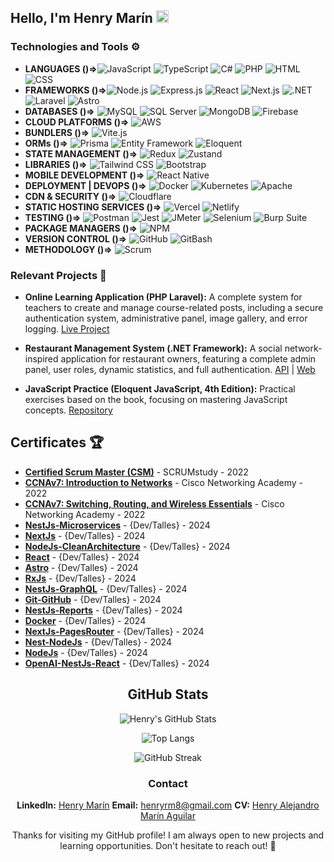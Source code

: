 ## Hello, I'm Henry Marín <img src="https://img.icons8.com/ios-glyphs/30/000000/github.png" alt="GitHub Icon" width="20" height="20">

### Technologies and Tools ⚙️
- **LANGUAGES ()=>**![JavaScript](https://img.shields.io/badge/JavaScript-F7DF1E?logo=javascript&logoColor=black) ![TypeScript](https://img.shields.io/badge/TypeScript-007ACC?logo=typescript&logoColor=white) ![C#](https://img.shields.io/badge/C%23-239120?logo=c-sharp&logoColor=white) ![PHP](https://img.shields.io/badge/PHP-777BB4?logo=php&logoColor=white) ![HTML](https://img.shields.io/badge/HTML5-E34F26?logo=html5&logoColor=white) ![CSS](https://img.shields.io/badge/CSS3-1572B6?logo=css3&logoColor=white)
- **FRAMEWORKS ()=>**![Node.js](https://img.shields.io/badge/Node.js-43853D?logo=node.js&logoColor=white) ![Express.js](https://img.shields.io/badge/Express.js-000000?logo=express&logoColor=white) ![React](https://img.shields.io/badge/React-20232A?logo=react&logoColor=61DAFB) ![Next.js](https://img.shields.io/badge/Next.js-000000?logo=nextdotjs&logoColor=white) ![.NET](https://img.shields.io/badge/.NET-512BD4?logo=dotnet&logoColor=white) ![Laravel](https://img.shields.io/badge/Laravel-FF2D20?logo=laravel&logoColor=white) ![Astro](https://img.shields.io/badge/Astro-0C1222?logo=astro&logoColor=FDFDFE)
- **DATABASES ()=>** ![MySQL](https://img.shields.io/badge/MySQL-4479A1?logo=mysql&logoColor=white) ![SQL Server](https://img.shields.io/badge/SQL_Server-CC2927?logo=microsoft-sql-server&logoColor=white) ![MongoDB](https://img.shields.io/badge/MongoDB-47A248?logo=mongodb&logoColor=white) ![Firebase](https://img.shields.io/badge/Firebase-FFCA28?logo=firebase&logoColor=white)
- **CLOUD PLATFORMS ()=>** ![AWS](https://img.shields.io/badge/Amazon_AWS-FF9900?logo=amazonaws&logo=amazonaws&logoColor=white)
- **BUNDLERS ()=>** ![Vite.js](https://img.shields.io/badge/Vite.js-646CFF?logo=vite&logoColor=white)
- **ORMs ()=>** ![Prisma](https://img.shields.io/badge/Prisma-2D3748?logo=prisma&logoColor=white) ![Entity Framework](https://img.shields.io/badge/Entity_Framework-512BD4?logo=dotnet&logoColor=white) ![Eloquent](https://img.shields.io/badge/Eloquent-FF2D20?logo=laravel&logoColor=white)
- **STATE MANAGEMENT ()=>** ![Redux](https://img.shields.io/badge/Redux-764ABC?logo=redux&logoColor=white) ![Zustand](https://img.shields.io/badge/Zustand-181717?logo=zustand&logoColor=white)
- **LIBRARIES ()=>** ![Tailwind CSS](https://img.shields.io/badge/Tailwind_CSS-38B2AC?logo=tailwind-css&logoColor=white) ![Bootstrap](https://img.shields.io/badge/Bootstrap-7952B3?logo=bootstrap&logoColor=white)
- **MOBILE DEVELOPMENT ()=>** ![React Native](https://img.shields.io/badge/React_Native-20232A?logo=react&logoColor=61DAFB)
- **DEPLOYMENT | DEVOPS ()=>** ![Docker](https://img.shields.io/badge/Docker-2496ED?logo=docker&logoColor=white) ![Kubernetes](https://img.shields.io/badge/Kubernetes-326CE5?logo=kubernetes&logoColor=white) ![Apache](https://img.shields.io/badge/Apache-D22128?logo=apache&logoColor=white)
- **CDN & SECURITY ()=>** ![Cloudflare](https://img.shields.io/badge/Cloudflare-F38020?logo=cloudflare&logoColor=white)
- **STATIC HOSTING SERVICES ()=>** ![Vercel](https://img.shields.io/badge/Vercel-000000?logo=vercel&logoColor=white) ![Netlify](https://img.shields.io/badge/Netlify-00C7B7?logo=netlify&logoColor=white)
- **TESTING ()=>** ![Postman](https://img.shields.io/badge/Postman-FF6C37?logo=postman&logoColor=white) ![Jest](https://img.shields.io/badge/Jest-C21325?logo=jest&logoColor=white) ![JMeter](https://img.shields.io/badge/JMeter-D22128?logo=apache-jmeter&logoColor=white) ![Selenium](https://img.shields.io/badge/Selenium-43B02A?logo=selenium&logoColor=white) ![Burp Suite](https://img.shields.io/badge/Burp_Suite-FF6600?logo=burp-suite&logoColor=white)
- **PACKAGE MANAGERS ()=>** ![NPM](https://img.shields.io/badge/NPM-CB3837?logo=npm&logoColor=white)
- **VERSION CONTROL ()=>** ![GitHub](https://img.shields.io/badge/GitHub-181717?logo=github&logoColor=white) ![GitBash](https://img.shields.io/badge/GitBash-4D4D4D?logo=git&logoColor=white)
- **METHODOLOGY ()=>** ![Scrum](https://img.shields.io/badge/Scrum-6DB33F?logo=scrumalliance&logoColor=white) 


### Relevant Projects 🚀

- **Online Learning Application (PHP Laravel):** A complete system for teachers to create and manage course-related posts, including a secure authentication system, administrative panel, image gallery, and error logging. [Live Project](https://liceo-san-antonio.com/)

- **Restaurant Management System (.NET Framework):** A social network-inspired application for restaurant owners, featuring a complete admin panel, user roles, dynamic statistics, and full authentication. [API](https://github.com/HenryM8/C-Sharp-API-of-the-Full-Stack-project) | [Web](https://github.com/HenryM8/C-Sharp-Web-of-the-Full-Stack-project)

- **JavaScript Practice (Eloquent JavaScript, 4th Edition):** Practical exercises based on the book, focusing on mastering JavaScript concepts. [Repository](https://github.com/HenryM8/Javascript)

## Certificates 🏆

- **[Certified Scrum Master (CSM)](https://drive.google.com/file/d/1fzjIyJ3WyhWPK9wbOwG6a2jv9SA7o-N-/view?usp=drive_link)** - SCRUMstudy - 2022
- **[CCNAv7: Introduction to Networks](https://drive.google.com/file/d/1wSXg5knElG0so_ToR6jlnugZJExY8tMs/view)** - Cisco Networking Academy - 2022
- **[CCNAv7: Switching, Routing, and Wireless Essentials](https://drive.google.com/file/d/1m_plv_5fXz6l5H3hpURxnT52fxXeqJZp/view)** - Cisco Networking Academy - 2022
- **[NestJs-Microservices](https://drive.google.com/file/d/1APDYi0F71oq5kTA7y2BT5bamX7bXuod3/view?usp=sharing)** - {Dev/Talles} - 2024 
- **[NextJs](https://drive.google.com/file/d/1ZwtTrm9yXqbY2IH9AP5RIMEo3Vp4O1vp/view?usp=sharing)** - {Dev/Talles} - 2024 
- **[NodeJs-CleanArchitecture](https://drive.google.com/file/d/1CmKC-esHVgV0tCosxZY3lVHrpNMX3Msj/view?usp=sharing)** - {Dev/Talles} - 2024
- **[React](https://drive.google.com/file/d/1TKxBZ9-PU5lMs0rXDs-4IPiO7x3iQXCY/view?usp=sharing )** - {Dev/Talles} - 2024 
- **[Astro](https://drive.google.com/file/d/1PryypYTe1BMIrdlLqpA0bmybbN8hVAUR/view?usp=sharing)** - {Dev/Talles} - 2024 
- **[RxJs](https://drive.google.com/file/d/1IcCEv2mMaWGcHAHCyMVlyI5SnX7CDxmJ/view?usp=sharing)** - {Dev/Talles} - 2024 
- **[NestJs-GraphQL](https://drive.google.com/file/d/13PK2N_Tzp-ZHaF1A8PqQmXiMX0rksTA-/view?usp=sharing)** - {Dev/Talles} - 2024 
- **[Git-GitHub](https://drive.google.com/file/d/134O_NKDmimg9ApzpgqXTISFjM9mcV2Oq/view?usp=sharing)** - {Dev/Talles} - 2024 
- **[NestJs-Reports](https://drive.google.com/file/d/1IRuUWwHk9YBz_e6ytTOTJWgjgVIssQ2c/view?usp=sharing)** - {Dev/Talles} - 2024 
- **[Docker](https://drive.google.com/file/d/1UqHskAUAke-1Nrp6ZlUB-NumaCJ6ag_b/view?usp=sharing)** - {Dev/Talles} - 2024 
- **[NextJs-PagesRouter](https://drive.google.com/file/d/1VCk8CQqa0oTyQpSbsumm8e6KMLG7H35T/view?usp=sharing)** - {Dev/Talles} - 2024 
- **[Nest-NodeJs](https://drive.google.com/file/d/16P9EPOyE1PjWnm-BSt4N_yKsn-6-2fAq/view?usp=sharing)** - {Dev/Talles} - 2024 
- **[NodeJs](https://drive.google.com/file/d/1f-zbXEpZwvRfyIMsm3u1bAlx-eT6kvq8/view?usp=sharing)** - {Dev/Talles} - 2024
- **[OpenAI-NestJs-React](https://drive.google.com/file/d/1mNGzKpsjpH5xgqeyDxdftUTtenCExW3D/view?usp=sharing)** - {Dev/Talles} - 2024  

<div align="center">

## GitHub Stats
  
  ![Henry's GitHub Stats](https://github-readme-stats.vercel.app/api?username=HenryM8&show_icons=true&theme=dark&cache_seconds=86400)

  ![Top Langs](https://github-readme-stats.vercel.app/api/top-langs/?username=HenryM8&layout=compact&theme=dark)

  ![GitHub Streak](https://github-readme-streak-stats.herokuapp.com/?user=HenryM8&theme=dark)



### Contact
 **LinkedIn:** [Henry Marín](https://www.linkedin.com/in/henry-marin8/)
 **Email:** [henryrm8@gmail.com](mailto:henryrm8@gmail.com)
 **CV:** [Henry Alejandro Marín Aguilar](https://drive.google.com/file/d/1v4tsMkhQAwK97mQ4sFuQapM_JmJjygQX/view?usp=sharing)


Thanks for visiting my GitHub profile! I am always open to new projects and learning opportunities. Don't hesitate to reach out! 💬
</div>


<!--
**HenryM8/HenryM8** is a ✨ _special_ ✨ repository because its `README.md` (this file) appears on your GitHub profile.

Here are some ideas to get you started:

- 🔭 I’m currently working on ...
- 🌱 I’m currently learning ...
- 👯 I’m looking to collaborate on ...
- 🤔 I’m looking for help with ...
- 💬 Ask me about ...
- 📫 How to reach me: ...
- 😄 Pronouns: ...
- ⚡ Fun fact: ...🖥️⌨️👨🏻‍💻
-->

